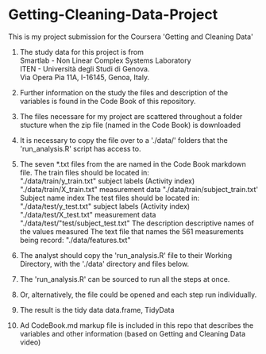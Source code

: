 # Getting-Cleaning-Data-Project
This is my project submission for the Coursera 'Getting and Cleaning Data'

1. The study data for this project is from  
	Smartlab - Non Linear Complex Systems Laboratory                                                                      
	ITEN - Università degli Studi di Genova.                                                                               
	Via Opera Pia 11A, I-16145, Genoa, Italy.                                                                               
    
2. Further information on the study the files and description of the variables is found in the Code Book of this repository.
3. The files necessare for my project are scattered throughout a folder stucture when the zip file (named in the Code Book) is downloaded
4. It is necessary to copy the file over to a './data/' folders that the 'run_analysis.R' script has access to.
5. The seven *.txt files from the are named in the Code Book markdown file.
	The train files should be located in:											
		"./data/train/y_train.txt"  subject labels (Activity index)	                             			
		"./data/train/X_train.txt"  measurement data
		"./data/train/subject_train.txt' Subject name index
	The test files should be located in:											
		"./data/test/y_test.txt"    subject labels (Activity index)							
		"./data/test/X_test.txt"    measurement data
		"./data/test/"test/subject_test.txt"
	The description descriptive names of the values measured
    	The text file that names the 561 measurements being record:
		"./data/features.txt" 

6. The analyst should copy the 'run_analysis.R' file to their Working Directory, with the './data' directory and files below.
7. The 'run_analysis.R' can be sourced to run all the steps at once.
8. Or, alternatively, the file could be opened and each step run individually.
9. The result is the tidy data data.frame, TidyData
9. Ad CodeBook.md markup file is included in this repo that describes the variables and other information (based on Getting and Cleaning Data video)


 
